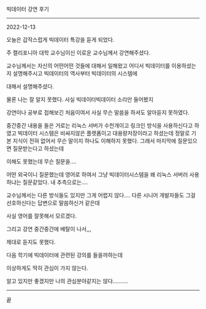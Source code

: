 빅데이터 강연 후기

------------

2022-12-13



오늘은 갑작스럽게 빅데이터 특강을 듣게 되었다.

주 캘리포니아 대학 교수님이신 이로운 교수님께서 강연해주셨다.

교수님께서는 자신의 어떤어떤 것들에 대해서 일해왔고 어디서 빅데이터를 이용하셨는지 설명해주시고 빅데이터의 역사부터 빅데이터의 시스템에

대해서 설명해주셨다. 

물론 나는 잘 알지 못했다. 사실 빅데이터빅데이터 소리만 들어봤지

강연이나 공부로 접해보긴 처음이여서 사실 무슨 말씀을 하셔도 알아듣지 못하였다.

중간중간 내용을 들은 거로는 리눅스 서버가 수천개이고 링크인 방식을 사용하신다고 하였고 빅데이터 시스템은 비싸지않은 플랫폼이고 대용량저장이라고 하셨는데 정말로 기본 지식이 전혀 없어서 무슨 말이지 하나도 이해하지 못했다. 그래서 마지막에 질문있으면 질문받는다고 하셨는데

이해도 못했는데 무슨 질문을....

어떤 외국이니 질문했는데 영어로 하여서 그냥 빅데이터시스템을 왜 리눅스 서버러 사용하냐는 질문같았다. 내 추측으로는....

교수님께서는 다른 방식들도 있지만 그게 어렵지 않다.... 다른 시니어 개발자들도 그걸 선호하신다는 답변으로 말씀하신거 같은데

사실 영어를 잘못해서 모르겠다.



그리고 강연 중간중간에 배탈이 나서,,,

제대로 듣지도 못했다.



다음 학기에 빅데이터에 관련된 강의를 들을까하는데

이상하게도 딱히 관심이 가지 않는다.

알고 있지만 좋겠지만 나의 관심분야같지는 않다..........

------------------

끝